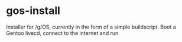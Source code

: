 gos-install
===========

Installer for /g/OS, currently in the form of a simple buildscript. Boot a Gentoo livecd, connect to the internet and run
